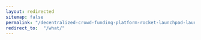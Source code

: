 ```yaml
---
layout: redirected
sitemap: false
permalink: "/decentralized-crowd-funding-platform-rocket-launchpad-launches-in-the-tezos-ecosystem-press-release-bitcoin-news/"
redirect_to:  "/what/"
---
```

